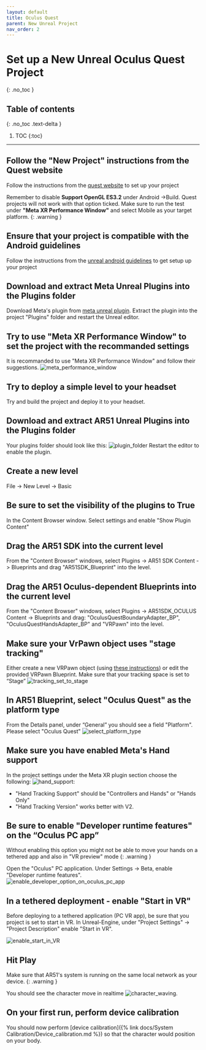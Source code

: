 ```yaml
---
layout: default
title: Oculus Quest
parent: New Unreal Project
nav_order: 2
---
```


# Set up a New Unreal Oculus Quest Project
{: .no_toc }

## Table of contents
{: .no_toc .text-delta }

1. TOC
{:toc}

---


## Follow the "New Project" instructions from the Quest website
Follow the instructions from the [quest website](https://developer.oculus.com/documentation/unreal/unreal-quick-start-guide-quest/)  to set up your project

Remember to disable **Support OpenGL ES3.2** under Android ->Build. Quest projects will not work with that option ticked. Make sure to run the test under **"Meta XR Performance Window"** and select Mobile as your target platform. 
{: .warning }

## Ensure that your project is compatible with the Android guidelines
Follow the instructions from the [unreal android guidelines](https://docs.unrealengine.com/5.0/en-US/how-to-set-up-android-sdk-and-ndk-for-your-unreal-engine-development-environment/)  to get setup up your project

## Download and extract Meta Unreal Plugins into the Plugins folder

Download Meta's plugin from [meta unreal plugin](https://developer.oculus.com/downloads/package/unreal-engine-5-integration/). Extract the plugin into the project "Plugins" folder and restart the Unreal editor.

## Try to use "Meta XR Performance Window" to set the project with the recommanded settings
It is recommanded to use "Meta XR Performance Window" and follow their suggestions.
![meta_performance_window](/assets/images/unreal_meta_performance_window.png)

## Try to deploy a simple level to your headset
Try and build the project and deploy it to your headset.

## Download and extract AR51 Unreal Plugins into the Plugins folder
Your plugins folder should look like this:
![plugin_folder](/assets/images/unreal_plugin_folder.png)
Restart the editor to enable the plugin.

## Create a new level
File -> New Level -> Basic

## Be sure to set the visibility of the plugins to True
In the Content Browser window. Select settings and enable "Show Plugin Content"

## Drag the AR51 SDK into the current level
From the "Content Browser" windows, select Plugins -> AR51 SDK Content -> Blueprints and drag "AR51SDK_Blueprint" into the level. 

## Drag the AR51 Oculus-dependent Blueprints into the current level
From the "Content Browser" windows, select Plugins -> AR51SDK_OCULUS Content -> Blueprints and drag: "OculusQuestBoundaryAdapter_BP", "OculusQuestHandsAdapter_BP" and "VRPawn" into the level. 

## Make sure your VrPawn object uses "stage tracking"
Either create a new VRPawn object (using [these instructions](https://hub.vive.com/storage/docs/en-us/UnrealPlugin/VRPawn.html)) or edit the provided VRPawn Blueprint.
Make sure that your tracking space is set to “Stage” ![tracking_set_to_stage](/assets/images/unreal_vrpawn_tracking_origin_set_to_stage.png)

## In AR51 Blueprint, select "Oculus Quest" as the platform type
From the Details panel, under “General” you should see a field "Platform". Please select "Oculus Quest"  ![select_platform_type](/assets/images/unreal_select_plaform_type.png)


## Make sure you have enabled Meta's Hand support
In the project settings under the Meta XR plugin section choose the following: ![hand_support](/assets/images/unreal_enable_meta_hand_support.png):
* "Hand Tracking Support"  should be "Controllers and Hands" or "Hands Only"
* "Hand Tracking Version"  works better with V2.


## Be sure to enable "Developer runtime features" on the “Oculus PC app”
Without enabling this option you might not be able to move your hands on a tethered app and also in "VR preview" mode
{: .warning }

Open the "Oculus" PC application.
Under Settings -> Beta, enable "Developer runtime features".
![enable_developer_option_on_oculus_pc_app](/assets/images/enable_developer_on_quest_pc_app.png)

## In a tethered deployment - enable "Start in VR"
Before deploying to a tethered application (PC VR app), be sure that you project is set to start in VR.
In Unreal-Engine, under "Project Settings" -> "Project Description" enable "Start in VR".

![enable_start_in_VR](/assets/images/unreal_engine_start_in_VR.png)


## Hit Play 
Make sure that AR51's system is running on the same local network as your device.
{: .warning }

You should see the character move in realtime ![character_waving](/assets/images/unreal_character_waving.png).

## On your first run, perform device calibration
You should now perform [device calibration]({% link docs/System Calibration/Device_calibration.md %})  so that the character would position on your body.
